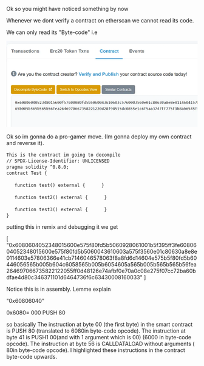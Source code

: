 Ok so you might have noticed something by now 

Whenever we dont verify a contract on etherscan we cannot read its code.

We can only read its "Byte-code" i.e

![alt text](image.png)

Ok so im gonna do a pro-gamer move.
(Im gonna deploy my own contract and reverse it).
```
This is the contract im going to decompile 
// SPDX-License-Identifier: UNLICENSED
pragma solidity ^0.8.0;
contract Test {  
    
   function test() external {      } 
     
   function test2() external {      }  
    
   function test3() external {      }  
}
```

putting this in remix and debugging it we get 

[
	"0x6080604052348015600e575f80fd5b5060928061001b5f395ff3fe6080604052348015600e575f80fd5b5060043610603a575f3560e01c80630a8e8e0114603e57806366e41cb7146046578063f8a8fd6d14604e575b5f80fd5b60446056565b005b604c6058565b005b6054605a565b005b565b565b56fea264697066735822122055ff0d48126e74afbf0e70a0c08e275f07cc72ba60bdfae4d80c346371101d6464736f6c63430008160033"
]

Notice this is in assembly.
Lemme explain 

"0x60806040"

0x6080= 000 PUSH 80

so basically The instruction at byte 00 (the first byte) in the smart contract is PUSH 80 (translated to 6080in byte-code opcode).
The instruction at byte 41 is PUSH1 00(and with 1 argument which is 00) (6000 in byte-code opcode).
The instruction at byte 56 is CALLDATALOAD without arguments ( 80in byte-code opcode). I highlighted these instructions in the contract byte-code upwards.
